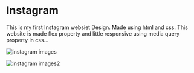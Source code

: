 # Instagram
This is my first Instagram websiet Design. Made using html and css. This website is made flex property and little responsive using media query property in css...

![instagram images](https://user-images.githubusercontent.com/90317197/151653805-1c02dd4c-a1a5-4281-90b2-423e96e1643d.JPG)

![instagram images2](https://user-images.githubusercontent.com/90317197/151653914-13484dfe-532a-43af-b671-af91ce77e8aa.JPG)





